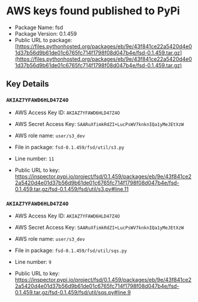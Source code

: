 # AWS keys found published to PyPi

* Package Name: fsd
* Package Version: 0.1.459
* Public URL to package: [https://files.pythonhosted.org/packages/eb/9e/43f841ce22a5420d4e01d37b56d9b61de01c6765fc714f1798f08d047b4e/fsd-0.1.459.tar.gz](https://files.pythonhosted.org/packages/eb/9e/43f841ce22a5420d4e01d37b56d9b61de01c6765fc714f1798f08d047b4e/fsd-0.1.459.tar.gz)

## Key Details

### `AKIAZ7YFAWD6HLD47Z4O`

* AWS Access Key ID: `AKIAZ7YFAWD6HLD47Z4O`
* AWS Secret Access Key: `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` 
* AWS role name: `user/s3_dev`
* File in package: `fsd-0.1.459/fsd/util/s3.py`
* Line number: `11`

* Public URL to key: https://inspector.pypi.io/project/fsd/0.1.459/packages/eb/9e/43f841ce22a5420d4e01d37b56d9b61de01c6765fc714f1798f08d047b4e/fsd-0.1.459.tar.gz/fsd-0.1.459/fsd/util/s3.py#line.11



### `AKIAZ7YFAWD6HLD47Z4O`

* AWS Access Key ID: `AKIAZ7YFAWD6HLD47Z4O`
* AWS Secret Access Key: `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` 
* AWS role name: `user/s3_dev`
* File in package: `fsd-0.1.459/fsd/util/sqs.py`
* Line number: `9`

* Public URL to key: https://inspector.pypi.io/project/fsd/0.1.459/packages/eb/9e/43f841ce22a5420d4e01d37b56d9b61de01c6765fc714f1798f08d047b4e/fsd-0.1.459.tar.gz/fsd-0.1.459/fsd/util/sqs.py#line.9


